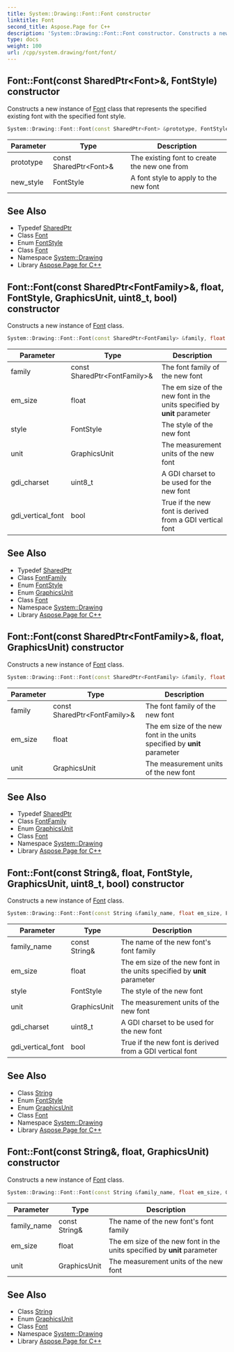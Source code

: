 ```yaml
---
title: System::Drawing::Font::Font constructor
linktitle: Font
second_title: Aspose.Page for C++
description: 'System::Drawing::Font::Font constructor. Constructs a new instance of Font class that represents the specified existing font with the specified font style in C++.'
type: docs
weight: 100
url: /cpp/system.drawing/font/font/
---
```

## Font::Font(const SharedPtr\<Font\>\&, FontStyle) constructor


Constructs a new instance of [Font](../) class that represents the specified existing font with the specified font style.

```cpp
System::Drawing::Font::Font(const SharedPtr<Font> &prototype, FontStyle new_style)
```


| Parameter | Type | Description |
| --- | --- | --- |
| prototype | const SharedPtr\<Font\>\& | The existing font to create the new one from |
| new_style | FontStyle | A font style to apply to the new font |

## See Also

* Typedef [SharedPtr](../../../system/sharedptr/)
* Class [Font](../)
* Enum [FontStyle](../../fontstyle/)
* Class [Font](../)
* Namespace [System::Drawing](../../)
* Library [Aspose.Page for C++](../../../)
## Font::Font(const SharedPtr\<FontFamily\>\&, float, FontStyle, GraphicsUnit, uint8_t, bool) constructor


Constructs a new instance of [Font](../) class.

```cpp
System::Drawing::Font::Font(const SharedPtr<FontFamily> &family, float em_size, FontStyle style, GraphicsUnit unit=GraphicsUnit::Point, uint8_t gdi_charset=1, bool gdi_vertical_font=false)
```


| Parameter | Type | Description |
| --- | --- | --- |
| family | const SharedPtr\<FontFamily\>\& | The font family of the new font |
| em_size | float | The em size of the new font in the units specified by **unit** parameter |
| style | FontStyle | The style of the new font |
| unit | GraphicsUnit | The measurement units of the new font |
| gdi_charset | uint8_t | A GDI charset to be used for the new font |
| gdi_vertical_font | bool | True if the new font is derived from a GDI vertical font |

## See Also

* Typedef [SharedPtr](../../../system/sharedptr/)
* Class [FontFamily](../../fontfamily/)
* Enum [FontStyle](../../fontstyle/)
* Enum [GraphicsUnit](../../graphicsunit/)
* Class [Font](../)
* Namespace [System::Drawing](../../)
* Library [Aspose.Page for C++](../../../)
## Font::Font(const SharedPtr\<FontFamily\>\&, float, GraphicsUnit) constructor


Constructs a new instance of [Font](../) class.

```cpp
System::Drawing::Font::Font(const SharedPtr<FontFamily> &family, float em_size, GraphicsUnit unit=GraphicsUnit::Point)
```


| Parameter | Type | Description |
| --- | --- | --- |
| family | const SharedPtr\<FontFamily\>\& | The font family of the new font |
| em_size | float | The em size of the new font in the units specified by **unit** parameter |
| unit | GraphicsUnit | The measurement units of the new font |

## See Also

* Typedef [SharedPtr](../../../system/sharedptr/)
* Class [FontFamily](../../fontfamily/)
* Enum [GraphicsUnit](../../graphicsunit/)
* Class [Font](../)
* Namespace [System::Drawing](../../)
* Library [Aspose.Page for C++](../../../)
## Font::Font(const String\&, float, FontStyle, GraphicsUnit, uint8_t, bool) constructor


Constructs a new instance of [Font](../) class.

```cpp
System::Drawing::Font::Font(const String &family_name, float em_size, FontStyle style, GraphicsUnit unit=GraphicsUnit::Point, uint8_t gdi_charset=1, bool gdi_vertical_font=false)
```


| Parameter | Type | Description |
| --- | --- | --- |
| family_name | const String\& | The name of the new font's font family |
| em_size | float | The em size of the new font in the units specified by **unit** parameter |
| style | FontStyle | The style of the new font |
| unit | GraphicsUnit | The measurement units of the new font |
| gdi_charset | uint8_t | A GDI charset to be used for the new font |
| gdi_vertical_font | bool | True if the new font is derived from a GDI vertical font |

## See Also

* Class [String](../../../system/string/)
* Enum [FontStyle](../../fontstyle/)
* Enum [GraphicsUnit](../../graphicsunit/)
* Class [Font](../)
* Namespace [System::Drawing](../../)
* Library [Aspose.Page for C++](../../../)
## Font::Font(const String\&, float, GraphicsUnit) constructor


Constructs a new instance of [Font](../) class.

```cpp
System::Drawing::Font::Font(const String &family_name, float em_size, GraphicsUnit unit=GraphicsUnit::Point)
```


| Parameter | Type | Description |
| --- | --- | --- |
| family_name | const String\& | The name of the new font's font family |
| em_size | float | The em size of the new font in the units specified by **unit** parameter |
| unit | GraphicsUnit | The measurement units of the new font |

## See Also

* Class [String](../../../system/string/)
* Enum [GraphicsUnit](../../graphicsunit/)
* Class [Font](../)
* Namespace [System::Drawing](../../)
* Library [Aspose.Page for C++](../../../)
